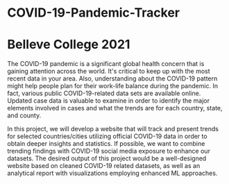 # COVID-19-Pandemic-Tracker
# Belleve College 2021

The COVID-19 pandemic is a significant global health concern that is gaining attention across the world. It's critical to keep up with the most recent data in your area. Also, understanding about the COVID-19 pattern might help people plan for their work-life balance during the pandemic. In fact, various public COVID-19-related data sets are available online. Updated case data is valuable to examine in order to identify the major elements involved in cases and what the trends are for each country, state, and county.

In this project, we will develop a website that will track and present trends for selected countries/cities utilizing official COVID-19 data in order to obtain deeper insights and statistics. If possible, we want to combine trending findings with COVID-19 social media exposure to enhance our datasets. The desired output of this project would be a well-designed website based on cleaned COVID-19 related datasets, as well as an analytical report with visualizations employing enhanced ML approaches.
